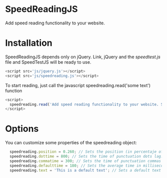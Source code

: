 SpeedReadingJS
==============

Add speed reading functionality to your website.

# Installation

SpeedReadingJS depends only on jQuery. Link, jQuery and the *speedtest.js* file and SpeedTestJS will be ready to use.

```javascript
<script src='js/jquery.js'></script>
<script src='js/speedreading.js'></script>
```

To start reading, just call the javascript speedreading.read('some text') function

```javascript
<script>
  speedreading.read('Add speed reading functionality to your website. SpeedReadingJS depends only on jQuery. Link, jQuery and the speedtest.js file and SpeedTestJS will be ready to use it.');
</script>
```

# Options

You can customize some properties of the speedreading object:

```javascript
  speedreading.position = 0.260; // Sets the position (in percentaje of the word) where eyes will fix their attention
  speedreading.dottime = 800; // Sets the time of punctuation dots lag.
  speedreading.commatime = 300; // Sets the time of punctuation commas lag.
  speedreading.defaulttime = 180; // Sets the average time in milliseconds between words. The time that ong and short words will remain visible as a factor of this number.
  speedreading.text = 'This is a default text'; // Sets a default text for speedreading.read() with no parameters
```
